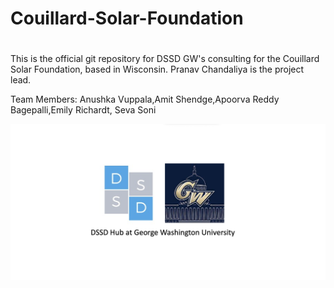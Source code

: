 # Couillard-Solar-Foundation
#
This is the official git repository for DSSD GW's consulting for the Couillard Solar Foundation, based in Wisconsin. Pranav Chandaliya is the project lead. 

Team Members: Anushka Vuppala,Amit Shendge,Apoorva Reddy Bagepalli,Emily Richardt, Seva Soni

![DSSD GWU](https://raw.githubusercontent.com/GW-DSSD/Couillard-Solar-Foundation/main/Project%20Info/DSSD%20GWU%20Logo.png)






